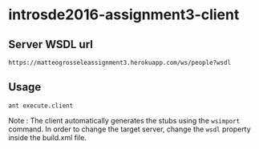 # introsde2016-assignment3-client

## Server WSDL url
	https://matteogrosseleassignment3.herokuapp.com/ws/people?wsdl
## Usage
	ant execute.client
Note : The client automatically generates the stubs using the  `wsimport` command. In order to change the target server, change the `wsdl` property inside the build.xml file.
